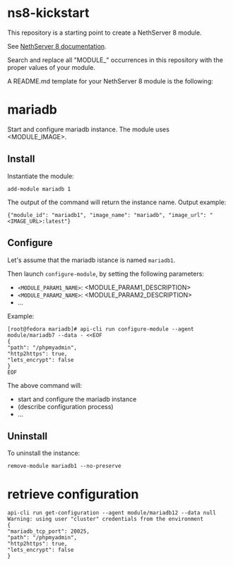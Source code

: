 # ns8-kickstart

This repository is a starting point to create a NethServer 8 module.

See [NethServer 8 documentation](https://github.com/NethServer/ns8-scratchpad#readme).

Search and replace all "MODULE_" occurrences in this repository with the proper values of your module.

A README.md template for your NethServer 8 module is the following:

# mariadb

Start and configure mariadb instance.
The module uses <MODULE_IMAGE>.

## Install

Instantiate the module:
```
add-module mariadb 1
```

The output of the command will return the instance name.
Output example:
```
{"module_id": "mariadb1", "image_name": "mariadb", "image_url": "<IMAGE_URL>:latest"}
```

## Configure

Let's assume that the mariadb istance is named `mariadb1`.

Then launch `configure-module`, by setting the following parameters:
- `<MODULE_PARAM1_NAME>`: <MODULE_PARAM1_DESCRIPTION>
- `<MODULE_PARAM2_NAME>`: <MODULE_PARAM2_DESCRIPTION>
- ...

Example:
```
[root@fedora mariadb]# api-cli run configure-module --agent module/mariadb7 --data - <<EOF
{ 
"path": "/phpmyadmin", 
"http2https": true,
"lets_encrypt": false
}
EOF
```

The above command will:
- start and configure the mariadb instance
- (describe configuration process)
- ...

## Uninstall

To uninstall the instance:
```
remove-module mariadb1 --no-preserve
```
# retrieve configuration
```
api-cli run get-configuration --agent module/mariadb12 --data null
Warning: using user "cluster" credentials from the environment
{
"mariadb_tcp_port": 20025,
"path": "/phpmyadmin", 
"http2https": true, 
"lets_encrypt": false
}
```